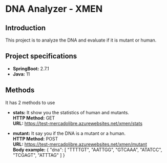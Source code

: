 # DNA Analyzer  - XMEN

## Introduction 
This project is to analyze the DNA and evaluate if it is mutant or human.

## Project specifications
- **SpringBoot:** 2.7.1
- **Java:** 11

## Methods
It has 2 methods to use
- **stats:** It show you the statistics of human and mutants.  
**HTTP Method:** GET  
**URL:** https://test-mercadolibre.azurewebsites.net/xmen/stats  

- **mutant:** It say you if the DNA is a mutant or a human.  
**HTTP Method:** POST  
**URL:** https://test-mercadolibre.azurewebsites.net/xmen/mutant  
**Body example:**
{
	"dna": [
		"TTTTGT",
		"AATTGG",
		"GTCAAA",
		"ATATCC",
		"TCGAGT",
		"ATTTAG"
	]
}